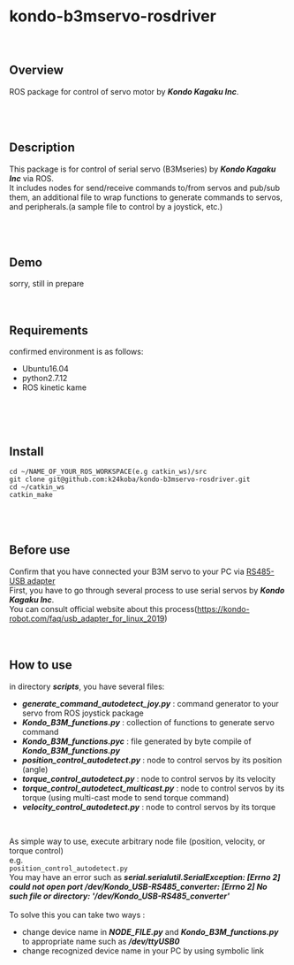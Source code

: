 # kondo-b3mservo-rosdriver
　　
## Overview
ROS package for control of servo motor by ***Kondo Kagaku Inc***.  
<br>
<br>
<br>
## Description
This package is for control of serial servo (B3Mseries) by ***Kondo Kagaku Inc*** via ROS.  
It includes nodes for send/receive commands to/from servos and pub/sub them, an additional file to wrap functions to generate commands to servos, and peripherals.(a sample file to control by a joystick, etc.)  
<br>
<br>
<br>
## Demo
sorry, still in prepare
<br>
<br>
<br>
## Requirements
confirmed environment is as follows:
  * Ubuntu16.04  
  * python2.7.12  
  * ROS kinetic kame  
<br>
<br>
<br>

## Install
`cd ~/NAME_OF_YOUR_ROS_WORKSPACE(e.g catkin_ws)/src`  
`git clone git@github.com:k24koba/kondo-b3mservo-rosdriver.git`  
`cd ~/catkin_ws`  
`catkin_make`  
<br>
<br>
<br>
## Before use
Confirm that you have connected your B3M servo to your PC via [RS485-USB adapter](https://kondo-robot.com/product/02133)  
First, you have to go through several process to use serial servos by ***Kondo Kagaku Inc***.<br>
You can consult official website about this process(https://kondo-robot.com/faq/usb_adapter_for_linux_2019)
<br>
<br>
<br>
## How to use
in directory ***scripts***, you have several files:
  * ***generate_command_autodetect_joy.py***  : command generator to your servo from ROS joystick package
  * ***Kondo_B3M_functions.py***  :  collection of functions to generate servo command
  * ***Kondo_B3M_functions.pyc*** : file generated by byte compile of ***Kondo_B3M_functions.py***
  * ***position_control_autodetect.py***  : node to control servos by its position (angle)
  * ***torque_control_autodetect.py***  : node to control servos by its velocity
  * ***torque_control_autodetect_multicast.py*** : node to control servos by its torque (using multi-cast mode to send torque command)
  * ***velocity_control_autodetect.py*** : node to control servos by its torque
<br>

As simple way to use, execute arbitrary node file (position, velocity, or torque control)  
e.g.  
`position_control_autodetect.py`  
You may have an error such as ***serial.serialutil.SerialException: [Errno 2] could not open port /dev/Kondo_USB-RS485_converter: [Errno 2] No such file or directory: '/dev/Kondo_USB-RS485_converter'***  
<br>
To solve this you can take two ways : <br>
  * change device name in ***NODE_FILE.py*** and ***Kondo_B3M_functions.py*** to appropriate name such as ***/dev/ttyUSB0***  
  * change recognized device name in your PC by using symbolic link
